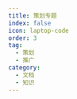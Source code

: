 ```yaml
---
title: 策划专题
index: false
icon: laptop-code
order: 3
tag:
  - 策划
  - 推广
category:
  - 文档
  - 知识
---
```


<Catalog />
